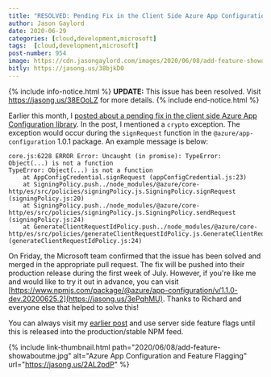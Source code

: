 ```yaml
---
title: "RESOLVED: Pending Fix in the Client Side Azure App Configuration Library"
author: Jason Gaylord
date: 2020-06-29
categories: [cloud,development,microsoft]
tags:  [cloud,development,microsoft]
post-number: 954
image: https://cdn.jasongaylord.com/images/2020/06/08/add-feature-showaboutme.jpg
bitly: https://jasong.us/38bjkD0
---
```


{% include info-notice.html %}
<strong>UPDATE:</strong> This issue has been resolved. Visit <a href="https://jasong.us/38EOoLZ">https://jasong.us/38EOoLZ</a> for more details.
{% include end-notice.html %}

Earlier this month, I [posted about a pending fix in the client side Azure App Configuration library](https://jasong.us/3ev93nQ). In the post, I mentioned a `crypto` exception. The exception would occur during the `signRequest` function in the `@azure/app-configuration` 1.0.1 package. An example message is below:

```shell
core.js:6228 ERROR Error: Uncaught (in promise): TypeError: Object(...) is not a function
TypeError: Object(...) is not a function
    at AppConfigCredential.signRequest (appConfigCredential.js:23)
    at SigningPolicy.push../node_modules/@azure/core-http/es/src/policies/signingPolicy.js.SigningPolicy.signRequest (signingPolicy.js:20)
    at SigningPolicy.push../node_modules/@azure/core-http/es/src/policies/signingPolicy.js.SigningPolicy.sendRequest (signingPolicy.js:24)
    at GenerateClientRequestIdPolicy.push../node_modules/@azure/core-http/es/src/policies/generateClientRequestIdPolicy.js.GenerateClientRequestIdPolicy.sendRequest (generateClientRequestIdPolicy.js:24)
```

On Friday, the Microsoft team confirmed that the issue has been solved and merged in the appropriate pull request. The fix will be pushed into their production release during the first week of July. However, if you're like me and would like to try it out in advance, you can visit [https://www.npmjs.com/package/@azure/app-configuration/v/1.1.0-dev.20200625.2](https://jasong.us/3ePqhMU). Thanks to Richard and everyone else that helped to solve this!

You can always visit my [earlier post](https://jasong.us/2AL2pdP) and use server side feature flags until this is released into the production/stable NPM feed.

{% include link-thumbnail.html path="2020/06/08/add-feature-showaboutme.jpg" alt="Azure App Configuration and Feature Flagging" url="https://jasong.us/2AL2pdP" %}